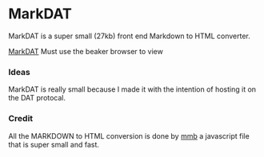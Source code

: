 # MarkDAT

MarkDAT is a super small (27kb) front end Markdown to HTML converter.

[MarkDAT](dat://9d9fab37a67e4986a1099abc44db05d2b66a9e31fbd19ddf23867b04d24b7249/) Must use the beaker browser to view

### Ideas

MarkDAT is really small because I made it with the intention of hosting it on the DAT protocal.

### Credit

All the MARKDOWN to HTML conversion is done by [mmb](https://github.com/p01/mmd.js) a javascript file that is super small and fast.
